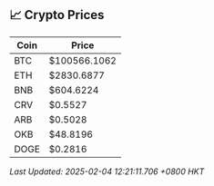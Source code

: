 ## 📈 Crypto Prices

| Coin | Price |
| ---- | ----- |
| BTC | $100566.1062 |
| ETH | $2830.6877 |
| BNB | $604.6224 |
| CRV | $0.5527 |
| ARB | $0.5028 |
| OKB | $48.8196 |
| DOGE | $0.2816 |

_Last Updated: 2025-02-04 12:21:11.706 +0800 HKT_